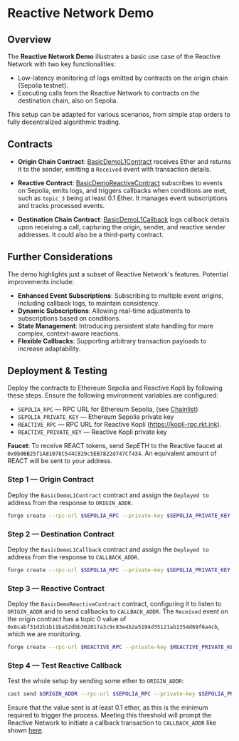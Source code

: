# Reactive Network Demo

## Overview

The **Reactive Network Demo** illustrates a basic use case of the Reactive Network with two key functionalities:

* Low-latency monitoring of logs emitted by contracts on the origin chain (Sepolia testnet).
* Executing calls from the Reactive Network to contracts on the destination chain, also on Sepolia.

This setup can be adapted for various scenarios, from simple stop orders to fully decentralized algorithmic trading.

## Contracts

* **Origin Chain Contract**: [BasicDemoL1Contract](https://github.com/Reactive-Network/reactive-smart-contract-demos/blob/main/src/demos/basic/BasicDemoL1Contract.sol) receives Ether and returns it to the sender, emitting a `Received` event with transaction details.

* **Reactive Contract**: [BasicDemoReactiveContract](https://github.com/Reactive-Network/reactive-smart-contract-demos/blob/main/src/demos/basic/BasicDemoReactiveContract.sol) subscribes to events on Sepolia, emits logs, and triggers callbacks when conditions are met, such as `topic_3` being at least 0.1 Ether. It manages event subscriptions and tracks processed events.

* **Destination Chain Contract**: [BasicDemoL1Callback](https://github.com/Reactive-Network/reactive-smart-contract-demos/blob/main/src/demos/basic/BasicDemoL1Callback.sol) logs callback details upon receiving a call, capturing the origin, sender, and reactive sender addresses. It could also be a third-party contract.

## Further Considerations

The demo highlights just a subset of Reactive Network's features. Potential improvements include:

- **Enhanced Event Subscriptions**: Subscribing to multiple event origins, including callback logs, to maintain consistency.
- **Dynamic Subscriptions**: Allowing real-time adjustments to subscriptions based on conditions.
- **State Management**: Introducing persistent state handling for more complex, context-aware reactions.
- **Flexible Callbacks**: Supporting arbitrary transaction payloads to increase adaptability.

## Deployment & Testing

Deploy the contracts to Ethereum Sepolia and Reactive Kopli by following these steps. Ensure the following environment variables are configured:

* `SEPOLIA_RPC` — RPC URL for Ethereum Sepolia, (see [Chainlist](https://chainlist.org/chain/11155111))
* `SEPOLIA_PRIVATE_KEY` — Ethereum Sepolia private key
* `REACTIVE_RPC` — RPC URL for Reactive Kopli (https://kopli-rpc.rkt.ink).
* `REACTIVE_PRIVATE_KEY` — Reactive Kopli private key

[//]: # (* `KOPLI_CALLBACK_PROXY_ADDR` — 0x0000000000000000000000000000000000FFFFFF)

[//]: # (* `SEPOLIA_CALLBACK_PROXY_ADDR` — 0x33Bbb7D0a2F1029550B0e91f653c4055DC9F4Dd8)

**Faucet**: To receive REACT tokens, send SepETH to the Reactive faucet at `0x9b9BB25f1A81078C544C829c5EB7822d747Cf434`. An equivalent amount of REACT will be sent to your address.

### Step 1 — Origin Contract

Deploy the `BasicDemoL1Contract` contract and assign the `Deployed to` address from the response to `ORIGIN_ADDR`.

```bash
forge create --rpc-url $SEPOLIA_RPC --private-key $SEPOLIA_PRIVATE_KEY src/demos/basic/BasicDemoL1Contract.sol:BasicDemoL1Contract
```

### Step 2 — Destination Contract

Deploy the `BasicDemoL1Callback` contract and assign the `Deployed to` address from the response to `CALLBACK_ADDR`.

```bash
forge create --rpc-url $SEPOLIA_RPC --private-key $SEPOLIA_PRIVATE_KEY src/demos/basic/BasicDemoL1Callback.sol:BasicDemoL1Callback
```

[//]: # (#### Callback Payment)

[//]: # ()
[//]: # (To ensure a successful callback, the callback contract must have an ETH balance. Find more details [here]&#40;https://dev.reactive.network/system-contract#callback-payments&#41;. To fund the contract, run the following command:)

[//]: # ()
[//]: # (```bash)

[//]: # (cast send $CALLBACK_ADDR --rpc-url $SEPOLIA_RPC --private-key $SEPOLIA_PRIVATE_KEY --value 0.1ether)

[//]: # (```)

[//]: # ()
[//]: # (To cover the debt of the callback contact, run this command:)

[//]: # ()
[//]: # (```bash)

[//]: # (cast send --rpc-url $SEPOLIA_RPC --private-key $SEPOLIA_PRIVATE_KEY $CALLBACK_ADDR "coverDebt&#40;&#41;")

[//]: # (```)

[//]: # ()
[//]: # (Alternatively, you can deposit funds into the [Callback Proxy]&#40;https://dev.reactive.network/origins-and-destinations&#41; contract on Sepolia, using the command below. The EOA address whose private key signs the transaction pays the fee.)

[//]: # ()
[//]: # (```bash)

[//]: # (cast send --rpc-url $SEPOLIA_RPC --private-key $SEPOLIA_PRIVATE_KEY $SEPOLIA_CALLBACK_PROXY_ADDR "depositTo&#40;address&#41;" $CALLBACK_ADDR --value 0.1ether)

[//]: # (```)

### Step 3 — Reactive Contract

Deploy the `BasicDemoReactiveContract` contract, configuring it to listen to `ORIGIN_ADDR` and to send callbacks to `CALLBACK_ADDR`. The `Received` event on the origin contract has a topic 0 value of `0x8cabf31d2b1b11ba52dbb302817a3c9c83e4b2a5194d35121ab1354d69f6a4cb`, which we are monitoring.

```bash
forge create --rpc-url $REACTIVE_RPC --private-key $REACTIVE_PRIVATE_KEY src/demos/basic/BasicDemoReactiveContract.sol:BasicDemoReactiveContract --constructor-args $KOPLI_CALLBACK_PROXY_ADDR $ORIGIN_ADDR 0x8cabf31d2b1b11ba52dbb302817a3c9c83e4b2a5194d35121ab1354d69f6a4cb $CALLBACK_ADDR
```

### Step 4 — Test Reactive Callback

Test the whole setup by sending some ether to `ORIGIN_ADDR`:

```bash
cast send $ORIGIN_ADDR --rpc-url $SEPOLIA_RPC --private-key $SEPOLIA_PRIVATE_KEY --value 0.1ether
```

Ensure that the value sent is at least 0.1 ether, as this is the minimum required to trigger the process. Meeting this threshold will prompt the Reactive Network to initiate a callback transaction to `CALLBACK_ADDR` like shown [here](https://sepolia.etherscan.io/address/0x26fF307f0f0Ea0C4B5Df410Efe22754324DACE08#events).
